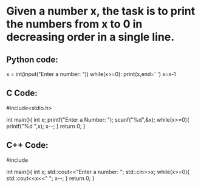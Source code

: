 # Given a number x, the task is to print the numbers from x to 0 in decreasing order in a single line.

## Python code:
x = int(input("Enter a number: "))
while(x>=0):
    print(x,end=' ')
    x=x-1


## C Code:
#include<stdio.h>

int main(){
    int x;
    printf("Enter a Number: ");
    scanf("%d",&x);
    while(x>=0){
        printf("%d ",x);
        x--;
    }
    return 0;
}


## C++ Code:
#include<iostream>

int main(){
    int x;
    std::cout<<"Enter a number: ";
    std::cin>>x;
    while(x>=0){
        std::cout<<x<<" ";
        x--;
    }
    return 0;
}
